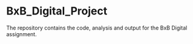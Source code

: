 # BxB_Digital_Project
The repository contains the code, analysis and output for the BxB Digital assignment.
